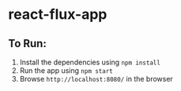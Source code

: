 # react-flux-app

## To Run:
1. Install the dependencies using `npm install`
2. Run the app using `npm start`
3. Browse `http://localhost:8080/` in the browser
